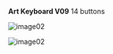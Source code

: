 **Art Keyboard V09**
14 buttons

![image02](https://github.com/Roboxtools/ArtKeyboard/blob/master/Board_v09l/ArtKeyboard_v09l.jpg?raw=true)

![image02](https://github.com/Roboxtools/ArtKeyboard/blob/master/Board_v09l/725CDD57-C026-4377-B79A-6E8A6B51DF93.jpeg?raw=true)
